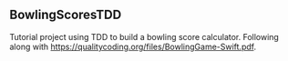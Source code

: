 ## BowlingScoresTDD

Tutorial project using TDD to build a bowling score calculator. Following along with https://qualitycoding.org/files/BowlingGame-Swift.pdf.
